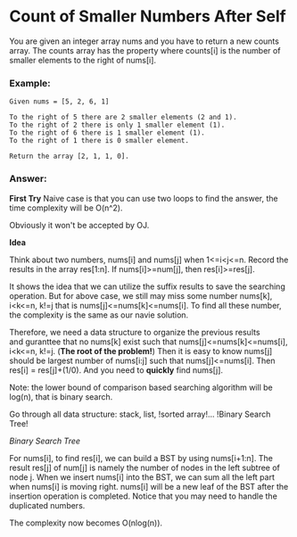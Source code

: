 Count of Smaller Numbers After Self
====================
You are given an integer array nums and you have to return a new counts array. The counts array has the property where counts[i] is the number of smaller elements to the right of nums[i].

### Example:

```
Given nums = [5, 2, 6, 1]

To the right of 5 there are 2 smaller elements (2 and 1).
To the right of 2 there is only 1 smaller element (1).
To the right of 6 there is 1 smaller element (1).
To the right of 1 there is 0 smaller element.

Return the array [2, 1, 1, 0].
```

### Answer:

**First Try**
Naive case is that you can use two loops to find the answer, 
the time complexity will be O(n^2).

Obviously it won't be accepted by OJ.

**Idea**

Think about two numbers, nums[i] and nums[j] when 1<=i<j<=n.
Record the results in the array res[1:n].
If nums[i]>=num[j], then res[i]>=res[j].

It shows the idea that we can utilize the suffix results to save the searching
operation. But for above case, we still may miss some number nums[k], i<k<=n, k!=j 
that is nums[j]<=nums[k]<=nums[i]. 
To find all these number, the complexity is the same as our navie solution.

Therefore, we need a data structure to organize the previous results  
and guranttee that no nums[k] exist 
such that nums[j]<=nums[k]<=nums[i], i<k<=n, k!=j. (**The root of the problem!**)
Then it is easy to know nums[j] should be largest number of nums[i:j] 
such that nums[j]<=nums[i]. Then res[i] = res[j]+(1/0). 
And you need to **quickly** find nums[j]. 

Note: the lower bound of comparison based searching algorithm will be log(n), 
that is binary search.

Go through all data structure: stack, list, !sorted array!... !Binary Search Tree!

*Binary Search Tree*

For nums[i], to find res[i], we can build a BST by using nums[i+1:n]. 
The result res[j] of num[j] is namely the number of nodes in the left subtree of node j. 
When we insert nums[i] into the BST, we can sum all the left part
when nums[i] is moving right. nums[i] will be a new leaf of the BST after the insertion
operation is completed. Notice that you may need to handle the duplicated numbers.

The complexity now becomes O(nlog(n)).




